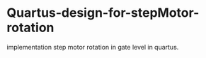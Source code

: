 # Quartus-design-for-stepMotor-rotation
implementation step motor rotation in gate level in quartus.
